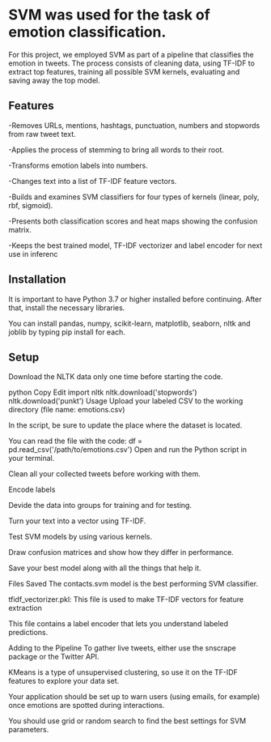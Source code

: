 # SVM was used for the task of emotion classification.
For this project, we employed SVM as part of a pipeline that classifies the emotion in tweets. The process consists of cleaning data, using TF-IDF to extract top features, training all possible SVM kernels, evaluating and saving away the top model.

## Features
-Removes URLs, mentions, hashtags, punctuation, numbers and stopwords from raw tweet text.

-Applies the process of stemming to bring all words to their root.

-Transforms emotion labels into numbers.

-Changes text into a list of TF-IDF feature vectors.

-Builds and examines SVM classifiers for four types of kernels (linear, poly, rbf, sigmoid).

-Presents both classification scores and heat maps showing the confusion matrix.

-Keeps the best trained model, TF-IDF vectorizer and label encoder for next use in inferenc

## Installation
It is important to have Python 3.7 or higher installed before continuing. After that, install the necessary libraries.

You can install pandas, numpy, scikit-learn, matplotlib, seaborn, nltk and joblib by typing 
 pip install <name> for each.
 
## Setup
Download the NLTK data only one time before starting the code.

python
Copy
Edit
import nltk
nltk.download('stopwords')
nltk.download('punkt')
Usage
Upload your labeled CSV to the working directory (file name: emotions.csv)

In the script, be sure to update the place where the dataset is located.

You can read the file with the code: df = pd.read_csv('/path/to/emotions.csv')
Open and run the Python script in your terminal.

Clean all your collected tweets before working with them.

Encode labels

Devide the data into groups for training and for testing.

Turn your text into a vector using TF-IDF.

Test SVM models by using various kernels.

Draw confusion matrices and show how they differ in performance.

Save your best model along with all the things that help it.

Files Saved
The contacts.svm model is the best performing SVM classifier.

tfidf_vectorizer.pkl: This file is used to make TF-IDF vectors for feature extraction

This file contains a label encoder that lets you understand labeled predictions.

Adding to the Pipeline
To gather live tweets, either use the snscrape package or the Twitter API.

KMeans is a type of unsupervised clustering, so use it on the TF-IDF features to explore your data set.

Your application should be set up to warn users (using emails, for example) once emotions are spotted during interactions.

You should use grid or random search to find the best settings for SVM parameters.

